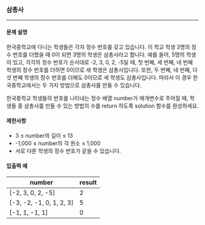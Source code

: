 ### 삼총사

***

#### 문제 설명
한국중학교에 다니는 학생들은 각자 정수 번호를 갖고 있습니다. 이 학교 학생 3명의 정수 번호를 더했을 때 0이 되면 3명의 학생은 삼총사라고 합니다. 예를 들어, 5명의 학생이 있고, 각각의 정수 번호가 순서대로 -2, 3, 0, 2, -5일 때, 첫 번째, 세 번째, 네 번째 학생의 정수 번호를 더하면 0이므로 세 학생은 삼총사입니다. 또한, 두 번째, 네 번째, 다섯 번째 학생의 정수 번호를 더해도 0이므로 세 학생도 삼총사입니다. 따라서 이 경우 한국중학교에서는 두 가지 방법으로 삼총사를 만들 수 있습니다.

한국중학교 학생들의 번호를 나타내는 정수 배열 number가 매개변수로 주어질 때, 학생들 중 삼총사를 만들 수 있는 방법의 수를 return 하도록 solution 함수를 완성하세요.

#### 제한사항
- 3 ≤ number의 길이 ≤ 13
- -1,000 ≤ number의 각 원소 ≤ 1,000
- 서로 다른 학생의 정수 번호가 같을 수 있습니다.

#### 입출력 예
| number               | result |
|----------------------|--------|
| [-2, 3, 0, 2, -5]   | 2      |
| [-3, -2, -1, 0, 1, 2, 3] | 5  |
| [-1, 1, -1, 1]      | 0      |
